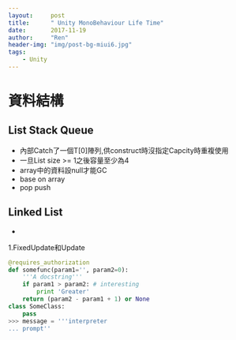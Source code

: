 ```yaml
---
layout:     post
title:      " Unity MonoBehaviour Life Time"
date:       2017-11-19
author:     "Ren"
header-img: "img/post-bg-miui6.jpg"
tags:
    - Unity
---
```


# 資料結構

## List Stack Queue
* 內部Catch了一個T[0]陣列,供construct時沒指定Capcity時重複使用
* 一旦List size >= 1之後容量至少為4
* array中的資料設null才能GC
* base on array
* pop push

## Linked List
* 

1.FixedUpdate和Update

``` python
@requires_authorization
def somefunc(param1='', param2=0):
    '''A docstring'''
    if param1 > param2: # interesting
        print 'Greater'
    return (param2 - param1 + 1) or None
class SomeClass:
    pass
>>> message = '''interpreter
... prompt''
```